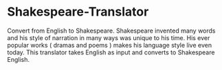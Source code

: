 # Shakespeare-Translator

Convert from English to Shakespeare. Shakespeare invented many words and his style of narration in many ways was unique to his time. His ever popular works ( dramas and poems ) makes his language style live even today. This translator takes English as input and converts to Shakespeare English.
